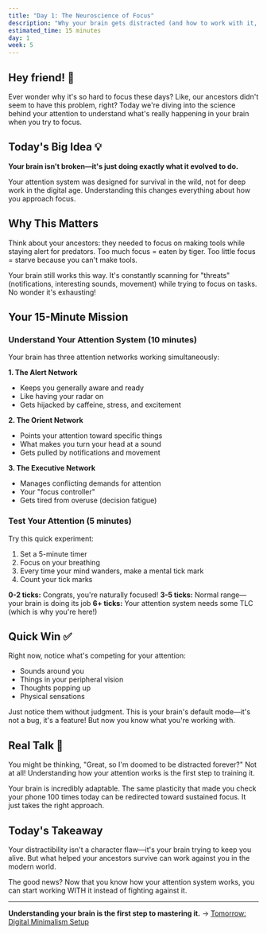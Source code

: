 ```yaml
---
title: "Day 1: The Neuroscience of Focus"
description: "Why your brain gets distracted (and how to work with it, not against it)"
estimated_time: 15 minutes
day: 1
week: 5
---
```


## Hey friend! 👋

Ever wonder why it's so hard to focus these days? Like, our ancestors didn't seem to have this problem, right? Today we're diving into the science behind your attention to understand what's really happening in your brain when you try to focus.

## Today's Big Idea 💡

**Your brain isn't broken—it's just doing exactly what it evolved to do.**

Your attention system was designed for survival in the wild, not for deep work in the digital age. Understanding this changes everything about how you approach focus.

## Why This Matters

Think about your ancestors: they needed to focus on making tools while staying alert for predators. Too much focus = eaten by tiger. Too little focus = starve because you can't make tools.

Your brain still works this way. It's constantly scanning for "threats" (notifications, interesting sounds, movement) while trying to focus on tasks. No wonder it's exhausting!

## Your 15-Minute Mission

### Understand Your Attention System (10 minutes)

Your brain has three attention networks working simultaneously:

**1. The Alert Network**
- Keeps you generally aware and ready
- Like having your radar on
- Gets hijacked by caffeine, stress, and excitement

**2. The Orient Network** 
- Points your attention toward specific things
- What makes you turn your head at a sound
- Gets pulled by notifications and movement

**3. The Executive Network**
- Manages conflicting demands for attention
- Your "focus controller"
- Gets tired from overuse (decision fatigue)

### Test Your Attention (5 minutes)

Try this quick experiment:
1. Set a 5-minute timer
2. Focus on your breathing
3. Every time your mind wanders, make a mental tick mark
4. Count your tick marks

**0-2 ticks:** Congrats, you're naturally focused!
**3-5 ticks:** Normal range—your brain is doing its job
**6+ ticks:** Your attention system needs some TLC (which is why you're here!)

## Quick Win ✅

Right now, notice what's competing for your attention:
- Sounds around you
- Things in your peripheral vision
- Thoughts popping up
- Physical sensations

Just notice them without judgment. This is your brain's default mode—it's not a bug, it's a feature! But now you know what you're working with.

## Real Talk 💬

You might be thinking, "Great, so I'm doomed to be distracted forever?" Not at all! Understanding how your attention works is the first step to training it.

Your brain is incredibly adaptable. The same plasticity that made you check your phone 100 times today can be redirected toward sustained focus. It just takes the right approach.

## Today's Takeaway

Your distractibility isn't a character flaw—it's your brain trying to keep you alive. But what helped your ancestors survive can work against you in the modern world.

The good news? Now that you know how your attention system works, you can start working WITH it instead of fighting against it.

---

**Understanding your brain is the first step to mastering it.** → [Tomorrow: Digital Minimalism Setup](./02-digital-minimalism)